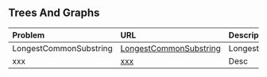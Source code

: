 ## Trees And Graphs

| Problem  | URL| Description|
| :------------ |:---------------| :-----|
| LongestCommonSubstring | [LongestCommonSubstring](../src/main/java/dynamicProgramming/LongestCommonSubstring.java) | LongestCommonSubstring |
| xxx | [xxx](../src/main/java/treesAndGraphs/xxx.java) | Desc |

 